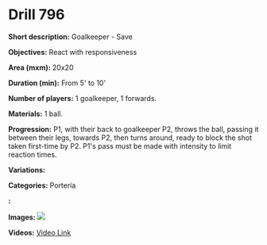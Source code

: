 # Drill 796

**Short description:**
Goalkeeper - Save

**Objectives:**
React with responsiveness

**Area (mxm):**
20x20

**Duration (min):**
From 5' to 10'

**Number of players:**
1 goalkeeper, 1 forwards.

**Materials:**
1 ball.

**Progression:**
P1, with their back to goalkeeper P2, throws the ball, passing it between their legs, towards P2, then turns around, ready to block the shot taken first-time by P2. P1's pass must be made with intensity to limit reaction times.

**Variations:**


**Categories:**
Portería

**:**


**Images:**
![](https://www.coachingfutsal.com/\images\98094b7254ecdb4f3aea0733deec67b0e7a37c1535a92eecc30dec786c7661d3f4b3198fe54a6b8c7ff404d5bc2af43a27e614be73e38fe36b2df34a7e384100501b7e8207005.jpg)

**Videos:**
[Video Link](https://www.youtube.com/embed/5xYQlhDCWUE)

